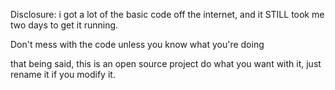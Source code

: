Disclosure: i got a lot of the basic code off the internet,
and it STILL took me two days to get it running.

Don't mess with the code unless you know what you're doing

that being said, this is an open source project
do what you want with it, just rename it if you modify it.
